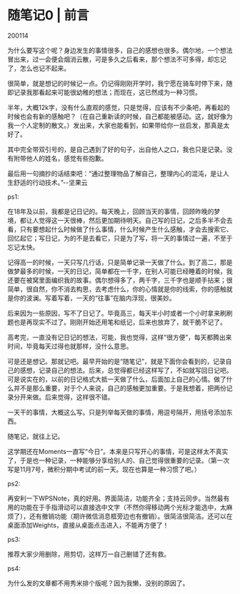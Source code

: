 # 随笔记0 | 前言

200114

为什么要写这个呢？身边发生的事情很多，自己的感想也很多。偶尔地，一个想法冒出来，过一会便会烟消云散，可是多久之后看来，那个想法不可多得，却忘记了，怎么也记不起来。

很简单，就是想记的时候记一点。仍记得刚刚开学时，我宁愿在骑车时停下来，随即记录我那看起来可能很幼稚的想法；而现在，这已然成为一种习惯。

半年，大概12k字，没有什么直观的感觉，只是觉得，应该有不少条吧，再看起的时候也会有新的感触吧？（在自己重新读的时候，自己都能被感动。这，就好像为我一个人定制的散文。）发出来，大家也能看到，如果带给你一丝启发，那真是太好了。

其中完全带双引号的，是自己遇到了好的句子，出自他人之口，我也只是记录。没有附带他人的姓名，感觉有些抱歉。

最后用一句摘抄的话结束吧：“通过整理物品了解自己，整理内心的混沌，是让人生舒适的行动技术。”--坚果云

ps1:

在18年及以前，我都是记日记的。每天晚上，回顾当天的事情，回顾昨晚的梦境，都让人觉得这一天很棒，然后更加期待明天。自己写的日记，之后多半不会去看，只有要想起什么时候做了什么事情，什么时候产生什么感触，才会去搜索它、回忆起它；写日记，为的不是去看它，只是为了写，将一天的事情过一遍，不至于忘记太快。

记得高一的时候，一天只写几行话，只是简单记录一天做了什么。到了高二，那是做梦最多的时候，一天的日记，简单都在一千字，在别人可能已经睡着的时候，我还要在被窝里面编织我的故事。偶尔想得多了，两千字，三千字也是顺手拈来；很简单，很自然，你不消去构思，去考虑什么，你的心情就是你的线索，你的感触就是你的波澜。写着写着，一天的“往事”在脑内浮现，很美妙。

后来因为一些原因，写不了日记了。毕竟高三，每天半小时或者一个小时拿来刷刷题也是再现实不过了。刚刚开始还用笔和纸记，后来也放弃了，就干脆不记了。

高考完，一直没有记日记的想法，可能，我也觉得，这样“很方便”，每天都腾出来时间，毕竟每天过得也就那样，没什么意思。

可是还是想记。那就记吧。最早开始的是“随笔记”，就是下面你会看到的，记录自己的感想，记录自己的想法。后来，总觉得都已经这样写了，不如就写回日记吧。可是说实在的，以前的日记格式大抵一天做了什么，后面加上自己的心情。做了什么并不是那么重要，对于个人来说，自己的感触更加重要。于是我想着，把两份记录分开来做。后来觉得，这样很不错。

一天干的事情，大概这么写。只是列举每天做的事情，用逗号隔开，用括号添加东西。

随笔记，就往上记。

这学期还在Moments一直写“今日”。本来是只写开心的事情，可是这样太不真实了，于是也一种记录，一种能够分享给别人的、自己觉得很重要的记录。（第一次写是11月7号，微积分期中考试的前一天。现在也算是一种习惯了吧。）
 
ps2: 

再安利一下WPSNote，真的好用。界面简洁，功能齐全；支持云同步。当然最有用的功能在于手指滑动可以直接选中文字（不然你得移动两个光标才能选中，太麻烦了），还有撤销功能（期许微信消息框旁边也有撤销）。很简洁很简洁。还可以在桌面添加Weights，直接从桌面点击进入，不能再方便了！

ps3: 

推荐大家少用删除，用剪切，这样万一自己删错了还有救。

ps4: 

为什么发的文章都不用秀米排个版呢？因为我懒，没别的原因了。
